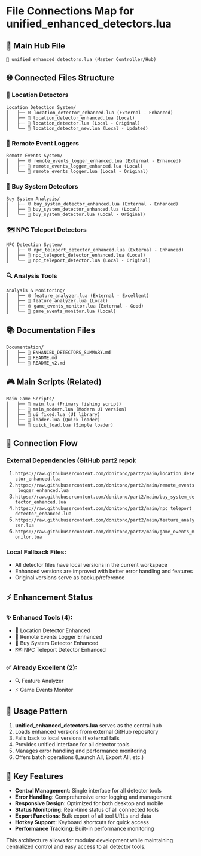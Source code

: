 # File Connections Map for unified_enhanced_detectors.lua

## 🔗 Main Hub File
```
📁 unified_enhanced_detectors.lua (Master Controller/Hub)
```

## 🌐 Connected Files Structure

### 📍 Location Detectors
```
Location Detection System/
│   ├── 🌐 location_detector_enhanced.lua (External - Enhanced)
│   ├── 📁 location_detector_enhanced.lua (Local)
│   ├── 📁 location_detector.lua (Local - Original)
│   └── 📁 location_detector_new.lua (Local - Updated)
```

### 📡 Remote Event Loggers
```
Remote Events System/
│   ├── 🌐 remote_events_logger_enhanced.lua (External - Enhanced)
│   ├── 📁 remote_events_logger_enhanced.lua (Local)
│   └── 📁 remote_events_logger.lua (Local - Original)
```

### 🛒 Buy System Detectors
```
Buy System Analysis/
│   ├── 🌐 buy_system_detector_enhanced.lua (External - Enhanced)
│   ├── 📁 buy_system_detector_enhanced.lua (Local)
│   └── 📁 buy_system_detector.lua (Local - Original)
```

### 🗺️ NPC Teleport Detectors
```
NPC Detection System/
│   ├── 🌐 npc_teleport_detector_enhanced.lua (External - Enhanced)
│   ├── 📁 npc_teleport_detector_enhanced.lua (Local)
│   └── 📁 npc_teleport_detector.lua (Local - Original)
```

### 🔍 Analysis Tools
```
Analysis & Monitoring/
│   ├── 🌐 feature_analyzer.lua (External - Excellent)
│   ├── 📁 feature_analyzer.lua (Local)
│   ├── 🌐 game_events_monitor.lua (External - Good)
│   └── 📁 game_events_monitor.lua (Local)
```

## 📚 Documentation Files
```
Documentation/
│   ├── 📄 ENHANCED_DETECTORS_SUMMARY.md
│   ├── 📄 README.md
│   └── 📄 README_v2.md
```

## 🎮 Main Scripts (Related)
```
Main Game Scripts/
│   ├── 📁 main.lua (Primary fishing script)
│   ├── 📁 main_modern.lua (Modern UI version)
│   ├── 📁 ui_fixed.lua (UI library)
│   ├── 📁 loader.lua (Quick loader)
│   └── 📁 quick_load.lua (Simple loader)
```

## 🔄 Connection Flow

### External Dependencies (GitHub part2 repo):
1. `https://raw.githubusercontent.com/donitono/part2/main/location_detector_enhanced.lua`
2. `https://raw.githubusercontent.com/donitono/part2/main/remote_events_logger_enhanced.lua`
3. `https://raw.githubusercontent.com/donitono/part2/main/buy_system_detector_enhanced.lua`
4. `https://raw.githubusercontent.com/donitono/part2/main/npc_teleport_detector_enhanced.lua`
5. `https://raw.githubusercontent.com/donitono/part2/main/feature_analyzer.lua`
6. `https://raw.githubusercontent.com/donitono/part2/main/game_events_monitor.lua`

### Local Fallback Files:
- All detector files have local versions in the current workspace
- Enhanced versions are improved with better error handling and features
- Original versions serve as backup/reference

## ⚡ Enhancement Status

### ✨ Enhanced Tools (4):
- 📍 Location Detector Enhanced
- 📡 Remote Events Logger Enhanced  
- 🛒 Buy System Detector Enhanced
- 🗺️ NPC Teleport Detector Enhanced

### ✅ Already Excellent (2):
- 🔍 Feature Analyzer
- ⚡ Game Events Monitor

## 🎯 Usage Pattern

1. **unified_enhanced_detectors.lua** serves as the central hub
2. Loads enhanced versions from external GitHub repository
3. Falls back to local versions if external fails
4. Provides unified interface for all detector tools
5. Manages error handling and performance monitoring
6. Offers batch operations (Launch All, Export All, etc.)

## 🔧 Key Features

- **Central Management**: Single interface for all detector tools
- **Error Handling**: Comprehensive error logging and management
- **Responsive Design**: Optimized for both desktop and mobile
- **Status Monitoring**: Real-time status of all connected tools
- **Export Functions**: Bulk export of all tool URLs and data
- **Hotkey Support**: Keyboard shortcuts for quick access
- **Performance Tracking**: Built-in performance monitoring

This architecture allows for modular development while maintaining centralized control and easy access to all detector tools.
